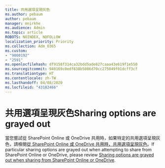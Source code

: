 ```yaml
---
title: 共用選項呈現灰色
ms.author: pebaum
author: pebaum
manager: mnirkhe
ms.audience: Admin
ms.topic: article
ROBOTS: NOINDEX, NOFOLLOW
localization_priority: Priority
ms.collection: Adm_O365
ms.custom:
- "9000192"
- "2591"
ms.openlocfilehash: df9158f314ca32bdd5ade827caaa43e619f1e550
ms.sourcegitcommit: 940169c0edf638b5086d70cc275049f01dcff3cf
ms.translationtype: HT
ms.contentlocale: zh-TW
ms.lasthandoff: 04/08/2020
ms.locfileid: "43182466"
---
```

# <a name="sharing-options-are-grayed-out"></a><span data-ttu-id="89c37-102">共用選項呈現灰色</span><span class="sxs-lookup"><span data-stu-id="89c37-102">Sharing options are grayed out</span></span>

<span data-ttu-id="89c37-103">當您嘗試從 SharePoint Online 或 OneDrive 共用時，如果特定的共用選項呈現灰色，請檢閱[從 SharePoint Online 或 OneDrive 共用時，共用選項呈現灰色](https://docs.microsoft.com/sharepoint/support/administration/sharing-options-grayed-out-when-sharing-from-sharepoint-online-or-onedrive)。</span><span class="sxs-lookup"><span data-stu-id="89c37-103">If particular sharing options are grayed out when attempting to share from SharePoint Online or OneDrive, please review [Sharing options are grayed out when sharing from SharePoint Online or OneDrive](https://docs.microsoft.com/sharepoint/support/administration/sharing-options-grayed-out-when-sharing-from-sharepoint-online-or-onedrive).</span></span>
